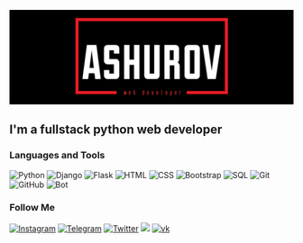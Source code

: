 [![Header](https://github.com/AshurovMuhammad/AshurovMuhammad/blob/main/asets/header.jpg)](https://instagram.com/ashurov_017)

## I'm a fullstack python web developer


### Languages and Tools
![Python](https://img.shields.io/static/v1?label=&message=Python&color=black&style=for-the-badge&logo=python)
![Django](https://img.shields.io/static/v1?label=&message=Django&color=black&style=for-the-badge&logo=Django)
![Flask](https://img.shields.io/static/v1?label=&message=Flask&color=black&style=for-the-badge&logo=Flask)
![HTML](https://img.shields.io/static/v1?label=&message=HTML&color=black&style=for-the-badge&logo=html5)
![CSS](https://img.shields.io/static/v1?label=&message=CSS&color=black&style=for-the-badge&logo=CSS3)
![Bootstrap](https://img.shields.io/static/v1?label=&message=Bootstrap&color=black&style=for-the-badge&logo=Bootstrap)
![SQL](https://img.shields.io/static/v1?label=&message=SQL&color=black&style=for-the-badge&logo=mysql)
![Git](https://img.shields.io/static/v1?label=&message=Git&color=black&style=for-the-badge&logo=git)
![GitHub](https://img.shields.io/static/v1?label=&message=GitHub&color=black&style=for-the-badge&logo=GitHub)
![Bot](https://img.shields.io/static/v1?label=&message=Telegram-bot&color=black&style=for-the-badge&logo=Telegram)


### Follow Me
[![Instagram](https://img.shields.io/static/v1?label=&message=Instagram&color=black&style=for-the-badge&logo=instagram)](https://instagram.com/ashurov_017)
[![Telegram](https://img.shields.io/static/v1?label=&message=Telegram&color=black&style=for-the-badge&logo=Telegram)](https://t.me/ashurov_017)
[![Twitter](https://img.shields.io/static/v1?label=&message=Twitter&color=black&style=for-the-badge&logo=Twitter)](https://twitter.com/ashurov_017)
[![](https://img.shields.io/static/v1?label=&message=Linkedin&color=black&style=for-the-badge&logo=linkedin)](https://www.linkedin.com/in/muhammaddiyor-ashurov-a44676248/)
[![vk](https://img.shields.io/static/v1?label=&message=vk&color=black&style=for-the-badge&logo=vk)](https://vk.com/ashurov_017)